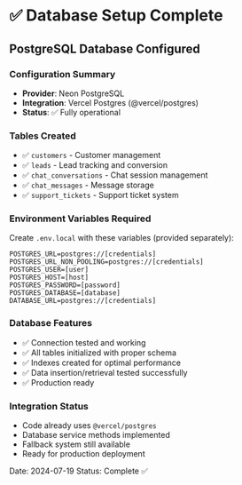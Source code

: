 # ✅ Database Setup Complete

## PostgreSQL Database Configured

### Configuration Summary
- **Provider**: Neon PostgreSQL
- **Integration**: Vercel Postgres (@vercel/postgres)
- **Status**: ✅ Fully operational

### Tables Created
- ✅ `customers` - Customer management
- ✅ `leads` - Lead tracking and conversion
- ✅ `chat_conversations` - Chat session management
- ✅ `chat_messages` - Message storage
- ✅ `support_tickets` - Support ticket system

### Environment Variables Required
Create `.env.local` with these variables (provided separately):
```env
POSTGRES_URL=postgres://[credentials]
POSTGRES_URL_NON_POOLING=postgres://[credentials]
POSTGRES_USER=[user]
POSTGRES_HOST=[host]
POSTGRES_PASSWORD=[password]
POSTGRES_DATABASE=[database]
DATABASE_URL=postgres://[credentials]
```

### Database Features
- ✅ Connection tested and working
- ✅ All tables initialized with proper schema
- ✅ Indexes created for optimal performance
- ✅ Data insertion/retrieval tested successfully
- ✅ Production ready

### Integration Status
- Code already uses `@vercel/postgres`
- Database service methods implemented
- Fallback system still available
- Ready for production deployment

Date: 2024-07-19
Status: Complete ✅